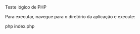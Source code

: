 
Teste lógico de PHP

Para executar, navegue para o diretório da aplicação e execute:

php index.php
